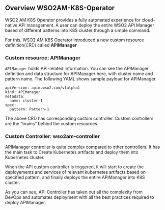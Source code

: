 ## Overview WSO2AM-K8S-Operator

WSO2 AM K8S Operator provides a fully automated experience for cloud-native API management. A user can deploy the entire WSO2 API Manager based of different patterns into K8S cluster through a simple command. 

For this, WSO2 AM K8S Operator introduced a new custom resource definition(CRD) called **APIManager**

### Custom resource: APIManager
`APIManager` holds API-related information. You can see the APIManager definition and data structure for APIManager here, with cluster name and pattern name. The following YAML shows sample payload for APIManager.

```
apiVersion: apim.wso2.com/v1alpha1
kind: APIManager
metadata:
  name: cluster-1
spec:
  pattern: Pattern-1
```
The above CRD has corresponding custom controller. Custom controllers are the “brains” behind the custom resources. 

### Custom Controller: wso2am-controller

APIManager controller is quite complex compared to other controllers. It has the main task to Create Kubernetes artifacts and deploy them into Kubernetes cluster.

When the API custom controller is triggered, it will start to create the  deployements and services of relevant kubernetes artifacts based on specified pattern, and finally deploys the entire APIManager into K8S cluster.

As you can see, API Controller has taken out all the complexity from DevOps and automates deployment with all the best practices required to deploy APIManager.

